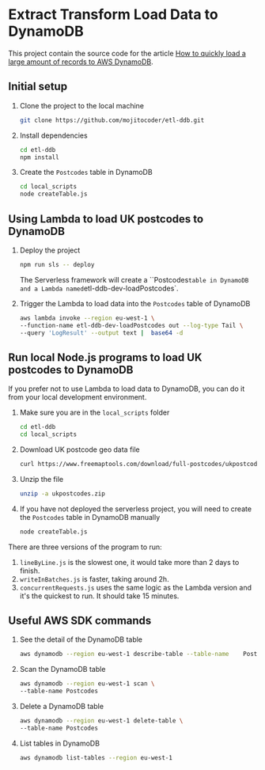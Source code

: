 Extract Transform Load Data to DynamoDB
===

This project contain the source code for the article [How to quickly load a large amount of records to AWS DynamoDB](https://mojitocoder.medium.com/how-to-quickly-load-a-large-amount-of-records-to-aws-dynamodb-94524ea249dc).

## Initial setup

1. Clone the project to the local machine

   ```bash
   git clone https://github.com/mojitocoder/etl-ddb.git
   ```

2. Install dependencies

   ```bash
   cd etl-ddb
   npm install
   ```

3. Create the `Postcodes` table in DynamoDB

   ```bash
   cd local_scripts
   node createTable.js
   ```
   
   

## Using Lambda to load UK postcodes to DynamoDB

1. Deploy the project

   ```bash
   npm run sls -- deploy
   ```

   The Serverless framework will create a ``Postcodes` table in DynamoDB and a Lambda named `etl-ddb-dev-loadPostcodes`.

2. Trigger the Lambda to load data into the `Postcodes` table of DynamoDB

   ```bash
   aws lambda invoke --region eu-west-1 \
   --function-name etl-ddb-dev-loadPostcodes out --log-type Tail \
   --query 'LogResult' --output text |  base64 -d
   ```
   
   

## Run local Node.js programs to load UK postcodes to DynamoDB

If you prefer not to use Lambda to load data to DynamoDB, you can do it from your local development environment.

1. Make sure you are in the `local_scripts` folder

   ```bash
   cd etl-ddb
   cd local_scripts
   ```
   
   
   
2. Download UK postcode geo data file

   ```bash
   curl https://www.freemaptools.com/download/full-postcodes/ukpostcodes.zip --output ukpostcodes.zip
   ```

   

3. Unzip the file
   ```bash
   unzip -a ukpostcodes.zip
   ```
   
   
   
4. If you have not deployed the serverless project, you will need to create the `Postcodes` table in DynamoDB manually

   ```bash
   node createTable.js
   ```

   

There are three versions of the program to run:

1. `lineByLine.js` is the slowest one, it would take more than 2 days to finish.
2. `writeInBatches.js` is faster, taking around 2h.
3. `concurrentRequests.js` uses the same logic as the Lambda version and it's the quickest to run. It should take 15 minutes.

## Useful AWS SDK commands

1. See the detail of the DynamoDB table

   ```bash
   aws dynamodb --region eu-west-1 describe-table --table-name    Postcodes
   ```

   

2. Scan the DynamoDB table

   ```bash
   aws dynamodb --region eu-west-1 scan \
   --table-name Postcodes
   ```

3. Delete a DynamoDB table

   ```bash
   aws dynamodb --region eu-west-1 delete-table \
   --table-name Postcodes
   ```

4. List tables in DynamoDB

   ```bash
   aws dynamodb list-tables --region eu-west-1
   ```
   
   
